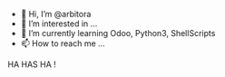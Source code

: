 - 👋 Hi, I’m @arbitora
- 👀 I’m interested in ...
- 🌱 I’m currently learning Odoo, Python3, ShellScripts
- 📫 How to reach me ...

<!---
arbitora/arbitora is a ✨ special ✨ repository because its `README.md` (this file) appears on your GitHub profile.
You can click the Preview link to take a look at your changes.
--->

HA HAS HA !
